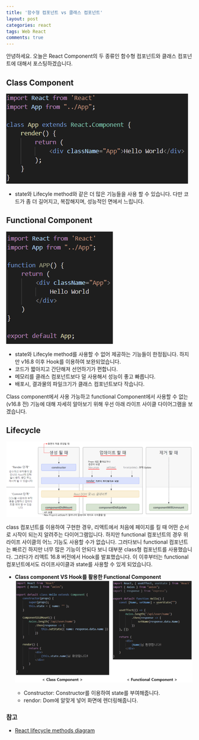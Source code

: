 ```yaml
---
title: '함수형 컴포넌트 vs 클래스 컴포넌트'
layout: post
categories: react
tags: Web React
comments: true
---
```


안녕하세요. 오늘은 React Component의 두 종류인 함수형 컴포넌트와 클래스 컴포넌트에 대해서 포스팅하겠습니다.
## Class Component
![class-component](/assets\img/class-component.PNG)  
- state와 Lifecyle method와 같은 더 많은 기능들을 사용 할 수 있습니다. 다만 코드가 좀 더 길어지고, 복잡해지며, 성능적인 면에서 느립니다.

## Functional Component
![functional-component](/assets\img/functional-component.PNG)
- state와 Lifecyle method를 사용할 수 없어 제공하는 기능들이 한정됩니다. 하지만 v16.8 이후 Hook를 이용하여 보완되었습니다.
- 코드가 짧아지고 간단해져 선언하기가 편합니다.
- 메모리를 클래스 컴포넌트보다 덜 사용해서 성능이 좋고 빠릅니다.
- 배포시, 결과물의 파일크기가 클래스 컴포넌트보다 작습니다.

Class component에서 사용 가능하고 functional Component에서 사용할 수 없는(v16.8 전) 기능에 대해 자세히 알아보기 위해 우선 아래 라이프 사이클 다이어그램을 보겠습니다.

## Lifecycle
![React-lifecycle-methods-diagram](/assets\img/React-lifecycle-methods-diagram.PNG)
  
class 컴포넌트를 이용하여 구현한 경우, 리액트에서 처음에 페이지를 킬 때 어떤 순서로 시작이 되는지 알려주는 다이어그램입니다. 하지만 functional 컴포넌트의 경우 위 라이프 사이클의 어느 기능도 사용할 수가 없습니다. 그러다보니 functional 컴포넌트는 빠르긴 하지만 너무 많은 기능이 안되다 보니 대부분 class형 컴포넌트를 사용했습니다. 그러다가 리액트 16.8 버전에서 Hook를 발표했습니다. 이 이후부터는 functional 컴포넌트에서도 라이프사이클과 state를 사용할 수 있게 되었습니다.
- **Class component VS Hook를 활용한 Functional Component**
![class-component-vs-functional-component](/assets\img/class-component-vs-functional-component.PNG)
  
    - Constructor: Constructor를 이용하여 state를 부여해줍니다.
    - rendor: Dom에 알맞게 넣어 화면에 렌더링해줍니다.

### 참고
- [React lifecycle methods diagram](https://projects.wojtekmaj.pl/react-lifecycle-methods-diagram/) 


<!--author-->